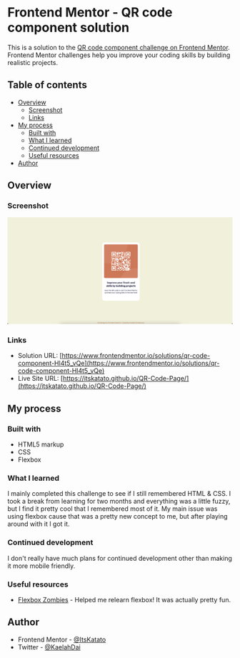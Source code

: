 # Frontend Mentor - QR code component solution

This is a solution to the [QR code component challenge on Frontend Mentor](https://www.frontendmentor.io/challenges/qr-code-component-iux_sIO_H). Frontend Mentor challenges help you improve your coding skills by building realistic projects. 

## Table of contents

- [Overview](#overview)
  - [Screenshot](#screenshot)
  - [Links](#links)
- [My process](#my-process)
  - [Built with](#built-with)
  - [What I learned](#what-i-learned)
  - [Continued development](#continued-development)
  - [Useful resources](#useful-resources)
- [Author](#author)


## Overview

### Screenshot

![](images/preview.png)

### Links

- Solution URL: [https://www.frontendmentor.io/solutions/qr-code-component-Hl4t5_vQe](https://www.frontendmentor.io/solutions/qr-code-component-Hl4t5_vQe)
- Live Site URL: [https://itskatato.github.io/QR-Code-Page/](https://itskatato.github.io/QR-Code-Page/)

## My process

### Built with

- HTML5 markup
- CSS
- Flexbox

### What I learned

I mainly completed this challenge to see if I still remembered HTML & CSS. I took a break from learning for two months and everything was a little fuzzy, but I find it pretty cool that I remembered most of it. My main issue was using flexbox cause that was a pretty new concept to me, but after playing around with it I got it. 

### Continued development

I don't really have much plans for continued development other than making it more mobile friendly. 

### Useful resources

- [Flexbox Zombies](https://mastery.games/flexboxzombies/) - Helped me relearn flexbox! It was actually pretty fun.


## Author

- Frontend Mentor - [@ItsKatato](https://www.frontendmentor.io/profile/ItsKatato)
- Twitter - [@KaelahDai](https://twitter.com/KaelahDai)
